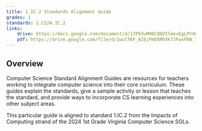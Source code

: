 ```yaml
---
title: 1.IC.2 Standards Alignment Guide
grades: 1
standards: 1.CS24.IC.2
links:
    drive: https://docs.google.com/document/d/17P93uMH0CQQVIlmovEgLPY4QXkj8tjbY2srGbvzC4KM/edit?usp=drive_link
    pdf: https://drive.google.com/file/d/1wcCf6F_AIbjPmEKMhXk7JFwxFKW_ljmj/view?usp=drive_link
---
```


## Overview

Computer Science Standard Alignment Guides are resources for teachers working to integrate computer science into their core curriculum. These guides explain the standards, give a sample activity or lesson that teaches the standard, and provide ways to incorporate CS learning experiences into other subject areas. 

This particular guide is aligned to standard 1.IC.2 from the Impacts of Computing strand of the 2024 1st Grade Virginia Computer Science SOLs.